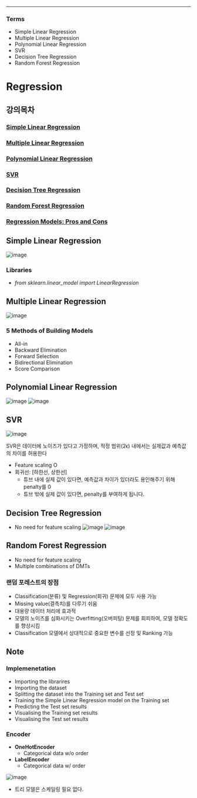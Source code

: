 ****
### Terms
- Simple Linear Regression
- Multiple Linear Regression
- Polynomial Linear Regression
- SVR
- Decision Tree Regression
- Random Forest Regression

# Regression
## 강의목차
### [Simple Linear Regression](https://github.com/EricChoii/ai-boot-camp-ablearn/blob/main/ai/regression/simple_linear_regression.ipynb)
### [Multiple Linear Regression](https://github.com/EricChoii/ai-boot-camp-ablearn/blob/main/ai/regression/multiple_linear_regression.ipynb)
### [Polynomial Linear Regression](https://github.com/EricChoii/ai-boot-camp-ablearn/blob/main/ai/regression/polynomial_regression.ipynb)
### [SVR](https://github.com/EricChoii/ai-boot-camp-ablearn/blob/main/ai/regression/support_vector_regression.ipynb)
### [Decision Tree Regression](https://github.com/EricChoii/ai-boot-camp-ablearn/blob/main/ai/regression/decision_tree_regression.ipynb)
### [Random Forest Regression](https://github.com/EricChoii/ai-boot-camp-ablearn/blob/main/ai/regression/random_forest_regression.ipynb)
### [Regression Models: Pros and Cons](https://github.com/EricChoii/ai-boot-camp-ablearn/blob/main/ai/regression/Regression_Pros_Cons.pdf)

## Simple Linear Regression
![image](https://user-images.githubusercontent.com/39285147/177331908-96267c1b-82d3-4b76-929d-fa9ca6c6e7d1.png)

### Libraries
- *from sklearn.linear_model import LinearRegression*

## Multiple Linear Regression
![image](https://user-images.githubusercontent.com/39285147/177505039-04e82862-8af1-4dab-b4b7-0e20887b1d37.png)

### 5 Methods of Building Models
- All-in
- Backward Elimination
- Forward Selection
- Bidirectional Elimination
- Score Comparison


## Polynomial Linear Regression
![image](https://user-images.githubusercontent.com/39285147/177683114-a22d28b0-6b99-4c34-b4e8-f56f25fabaf3.png)
![image](https://user-images.githubusercontent.com/39285147/177683119-265fc600-7486-43b6-bdaa-50109a305ae8.png)


## SVR
![image](https://user-images.githubusercontent.com/39285147/177983301-baaa9147-5d0f-4c06-ac85-dd31f8715ec8.png)

SVR은 데이터에 노이즈가 있다고 가정하며, 적정 범위(2ϵ) 내에서는 실제값과 예측값의 차이를 허용한다
- Feature scaling O
- 회귀선: [하한선, 상한선]
  - 튜브 내에 실제 값이 있다면, 예측값과 차이가 있더라도 용인해주기 위해 penalty를 0
  - 튜브 밖에 실제 값이 있다면, penalty를 부여하게 됩니다.


## Decision Tree Regression
- No need for feature scaling
![image](https://user-images.githubusercontent.com/39285147/177811894-12312896-240c-45a1-aa4a-9f9a0c101285.png)
![image](https://user-images.githubusercontent.com/39285147/177811933-8e0ecf5a-6830-464a-ac64-dffcf16ab5bb.png)


## Random Forest Regression
- No need for feature scaling
- Multiple combinations of DMTs

### 랜덤 포레스트의 장점
- Classification(분류) 및 Regression(회귀) 문제에 모두 사용 가능
- Missing value(결측치)를 다루기 쉬움
- 대용량 데이터 처리에 효과적
- 모델의 노이즈를 심화시키는 Overfitting(오버피팅) 문제를 회피하여, 모델 정확도를 향상시킴
- Classification 모델에서 상대적으로 중요한 변수를 선정 및 Ranking 가능

## Note
### Implemenetation
-	Importing the librarires
-	Importing the dataset
-	Splitting the dataset into the Training set and Test set
-	Training the Simple Linear Regression model on the Training set
-	Predicting the Test set results
-	Visualising the Training set results
-	Visualising the Test set results

### Encoder
- **OneHotEncoder**
  - Categorical data w/o order
- **LabelEncoder**
  - Categorical data w/ order

![image](https://user-images.githubusercontent.com/39285147/177999210-181b42ea-927c-4968-a36f-145902eaeefa.png)
- 트리 모델은 스케일링 필요 없다.
